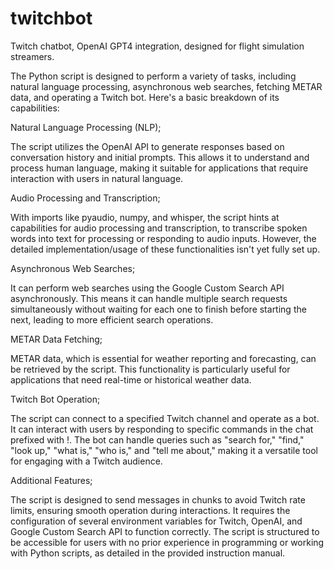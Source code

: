 # twitchbot
Twitch chatbot, OpenAI GPT4 integration, designed for flight simulation streamers.

The Python script is designed to perform a variety of tasks, including natural language processing, asynchronous web searches, fetching METAR data, and operating a Twitch bot. Here's a basic breakdown of its capabilities:

Natural Language Processing (NLP);

The script utilizes the OpenAI API to generate responses based on conversation history and initial prompts. This allows it to understand and process human language, making it suitable for applications that require interaction with users in natural language.

Audio Processing and Transcription;

With imports like pyaudio, numpy, and whisper, the script hints at capabilities for audio processing and transcription, to transcribe spoken words into text for processing or responding to audio inputs. However, the detailed implementation/usage of these functionalities isn't yet fully set up.

Asynchronous Web Searches;

It can perform web searches using the Google Custom Search API asynchronously. This means it can handle multiple search requests simultaneously without waiting for each one to finish before starting the next, leading to more efficient search operations.

METAR Data Fetching;

METAR data, which is essential for weather reporting and forecasting, can be retrieved by the script. This functionality is particularly useful for applications that need real-time or historical weather data.

Twitch Bot Operation;

The script can connect to a specified Twitch channel and operate as a bot. It can interact with users by responding to specific commands in the chat prefixed with !. The bot can handle queries such as "search for," "find," "look up," "what is," "who is," and "tell me about," making it a versatile tool for engaging with a Twitch audience.

Additional Features;

The script is designed to send messages in chunks to avoid Twitch rate limits, ensuring smooth operation during interactions. It requires the configuration of several environment variables for Twitch, OpenAI, and Google Custom Search API to function correctly. The script is structured to be accessible for users with no prior experience in programming or working with Python scripts, as detailed in the provided instruction manual.
